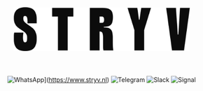 <!--

**Here are some ideas to get you started:**

🙋‍♀️ A short introduction - what is your organization all about?
🌈 Contribution guidelines - how can the community get involved?
👩‍💻 Useful resources - where can the community find your docs? Is there anything else the community should know?
🍿 Fun facts - what does your team eat for breakfast?
🧙 Remember, you can do mighty things with the power of [Markdown](https://docs.github.com/github/writing-on-github/getting-started-with-writing-and-formatting-on-github/basic-writing-and-formatting-syntax)
-->


## <p align="center"> <img src="/assets/stryv-logo-text.png" height="100"> </p>
  
<br/>
<div align="center">  

![WhatsApp](https://img.shields.io/badge/WhatsApp-25D366?style=for-the-badge&logo=whatsapp&logoColor=white)](https://www.stryv.nl)
![Telegram](https://img.shields.io/badge/Telegram-2CA5E0?style=for-the-badge&logo=telegram&logoColor=white)
![Slack](https://img.shields.io/badge/Slack-4A154B?style=for-the-badge&logo=slack&logoColor=white)
![Signal](https://img.shields.io/badge/Signal-%23039BE5.svg?style=for-the-badge&logo=Signal&logoColor=white)

</div>
